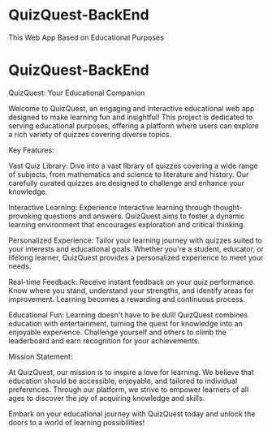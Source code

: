 # QuizQuest-BackEnd
This Web App Based on Educational Purposes
# QuizQuest-BackEnd
QuizQuest: Your Educational Companion

Welcome to QuizQuest, an engaging and interactive educational web app designed to make learning fun and insightful! This project is dedicated to serving educational purposes, offering a platform where users can explore a rich variety of quizzes covering diverse topics.

Key Features:

Vast Quiz Library: Dive into a vast library of quizzes covering a wide range of subjects, from mathematics and science to literature and history. Our carefully curated quizzes are designed to challenge and enhance your knowledge.

Interactive Learning: Experience interactive learning through thought-provoking questions and answers. QuizQuest aims to foster a dynamic learning environment that encourages exploration and critical thinking.

Personalized Experience: Tailor your learning journey with quizzes suited to your interests and educational goals. Whether you're a student, educator, or lifelong learner, QuizQuest provides a personalized experience to meet your needs.

Real-time Feedback: Receive instant feedback on your quiz performance. Know where you stand, understand your strengths, and identify areas for improvement. Learning becomes a rewarding and continuous process.

Educational Fun: Learning doesn't have to be dull! QuizQuest combines education with entertainment, turning the quest for knowledge into an enjoyable experience. Challenge yourself and others to climb the leaderboard and earn recognition for your achievements.

Mission Statement:

At QuizQuest, our mission is to inspire a love for learning. We believe that education should be accessible, enjoyable, and tailored to individual preferences. Through our platform, we strive to empower learners of all ages to discover the joy of acquiring knowledge and skills.

Embark on your educational journey with QuizQuest today and unlock the doors to a world of learning possibilities!

